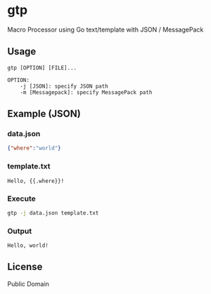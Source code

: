 # gtp

Macro Processor using Go text/template with JSON / MessagePack

## Usage

```
gtp [OPTION] [FILE]...

OPTION:
    -j [JSON]: specify JSON path
    -m [Messagepack]: specify MessagePack path
```

## Example (JSON)


### data.json

```json
{"where":"world"}
```

### template.txt

```
Hello, {{.where}}!
```

### Execute

```bash
gtp -j data.json template.txt
```

### Output

```
Hello, world!
```

## License

Public Domain
